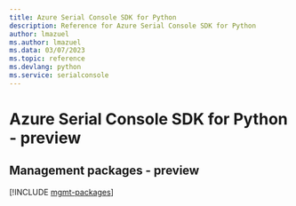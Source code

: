 ```yaml
---
title: Azure Serial Console SDK for Python
description: Reference for Azure Serial Console SDK for Python
author: lmazuel
ms.author: lmazuel
ms.data: 03/07/2023
ms.topic: reference
ms.devlang: python
ms.service: serialconsole
---
```

# Azure Serial Console SDK for Python - preview

## Management packages - preview
[!INCLUDE [mgmt-packages](serial-console-mgmt-index.md)]
